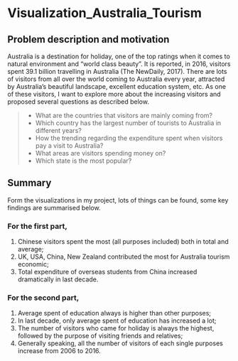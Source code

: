 # Visualization_Australia_Tourism
## Problem description and motivation

Australia is a destination for holiday, one of the top ratings when it comes to natural environment and “world class beauty”. It is reported, in 2016, visitors spent 39.1 billion travelling in Australia (The NewDaily, 2017). There are lots of visitors from all over the world coming to Australia every year, attracted by Australia’s beautiful landscape, excellent education system, etc. As one of these visitors, I want to explore more about the increasing visitors and proposed several questions as described below.
> - What are the countries that visitors are mainly coming from?
> - Which country has the largest number of tourists to Australia in different years?
> - How the trending regarding the expenditure spent when visitors pay a visit to Australia?
>  - What areas are visitors spending money on?
>  - Which state is the most popular?

## Summary
Form the visualizations in my project, lots of things can be found, some key findings are summarised below. 
### For the first part,
 1. Chinese visitors spent the most (all purposes included) both in total and average;
 2. UK, USA, China, New Zealand contributed the most for Australia tourism economic;
 3. Total expenditure of overseas students from China increased dramatically in last decade.
### For the second part,
 1. Average spent of education always is higher than other purposes;
 2. In last decade, only average spent of education has increased a lot;
 3. The number of visitors who came for holiday is always the highest, followed by the purpose of visiting friends and relatives;
 4. Generally speaking, all the number of visitors of each single purposes increase from 2006 to 2016.
